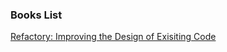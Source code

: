### Books List
[Refactory: Improving the Design of Exisiting Code](./Refacotry_Improving_the_Design_of_Existing_Code)

